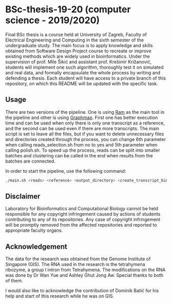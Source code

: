 # BSc-thesis-19-20 (computer science - 2019/2020)
Final BSc thesis is a course held at University of Zagreb, Faculty of Electrical Engineering and Computing in the sixth semester of the undergraduate study. The main focus is to apply knowledge and skills obtained from Software Design Project course to recreate or improve existing methods which are widely used in bioinformatics. Under the supervision of prof. Mile Šikić and assistant prof. Krešimir Križanović, students will implement one such algorithm, thoroughly test it on simulated and real data, and formally encapsulate the whole process by writing and defending a thesis. Each student will have access to a private branch of this repository, on which this README will be updated with the specific task.

## Usage
There are two versions of the pipeline. One is using [Ram](https://github.com/lbcb-sci/ram) as the main tool in the pipeline and other is using [Graphmap](https://github.com/isovic/graphmap). 
First one has better execution time and can be used when only there is only one transcript as a reference, and the second can be used even if there are more transcripts.
The main script is set to leave all the files, but if you want to delete unnecessary files and directories created through the process, you can change 6th parameter when calling reads_selection.sh from no to yes and 5th parameter when calling polish.sh. 
To speed up the process, reads can be split into smaller batches and clustering can be called in the end when results from the batches are connected. 

In order to start the pipeline, use the following command:
```bash
./main.sh <reads> <reference> <output_directory> <create_transcript_bins:yes/no>
```

## Disclaimer
Laboratory for Bioinformatics and Computational Biology cannot be held responsible for any copyright infringement caused by actions of students contributing to any of its repositories. Any case of copyright infringement will be promptly removed from the affected repositories and reported to appropriate faculty organs.

## Acknowledgement
The data for the research was obtained from the Genome Institute of Singapore (GIS). The RNA used in the research is the tetrahymena ribozyme, a group I intron from Tetrahymena. The modifications on the RNA was done by Dr Wan Yue and Ashley Ghut Jong Aw. Special thanks to both of them.

I would also like to acknowledge the contribution of Dominik Batić for his help and start of this research while he was on GIS. 
